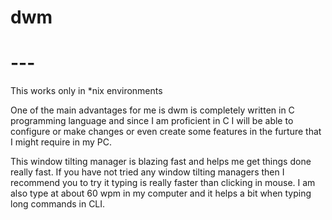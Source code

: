 # dwm
# ---
This works only in \*nix environments

One of the main advantages for me is dwm is completely written in C programming language
and since I am proficient in C I will be able to configure or make changes or even create some
features in the furture that I might require in my PC.

This window tilting manager is blazing fast and helps me get things done really fast.
If you have not tried any window tilting managers then I recommend you to try it
typing is really faster than clicking in mouse. I am also type at about 60 wpm in
my computer and it helps a bit when typing long commands in CLI.
